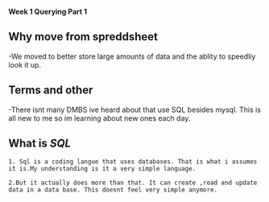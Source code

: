  **Week 1 Querying Part 1**

## Why move from spreddsheet
-We moved to better store large amounts of data and the ablity to speedliy look it up.

## Terms and other 
-There isnt many DMBS ive heard about that use SQL besides mysql. This is all new to me so im learning about new ones each day. 


## What is *SQL*
    1. Sql is a coding langue that uses databases. That is what i assumes it is.My understanding is it a very simple language.

    2.But it actually does more than that. It can create ,read and update data in a data base. This doesnt feel very simple anymore. 